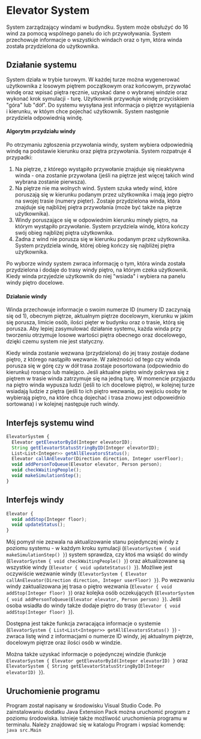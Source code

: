 # Elevator System
System zarządzający windami w budyndku. System może obsłużyć do 16 wind za pomocą wspólnego panelu do ich przywoływania.
System przechowuje informacje o wszystkich windach oraz o tym, która winda została przydzielona do użytkownika.

## Działanie systemu
System działa w trybie turowym. W każdej turze można wygenerować użytkownika z losowym piętrem początkowym oraz końcowym, przywołać windę oraz wpisać piętra ręcznie, uzyskać dane o wybranej windzie oraz wykonać krok symulacji - turę. Użytkownik przywołuje windę przyciskiem "góra" lub "dół". Do systemu wysyłana jest informacja o piętrze wystąpienia i kierunku, w któym chce pojechać użytkownik. System następnie przydziela odpowiednią windę. 

#### Algorytm przydziału windy
Po otrzymaniu zgłoszenia przywołania windy, system wybiera odpowiednią windę na podstawie kierunku oraz piętra przywołania. System rozpatruje 4 przypadki:
  
  1. Na piętrze, z którego wystąpiło przywołanie znajduje się nieaktywna winda - ona zostanie przywołana (jeśli na piętrze jest więcej takich wind wybrana zostanie pierwsza).
  2. Na piętrze nie ma wolnych wind. System szuka wtedy wind, które poruszają się w kierunku podanym przez użytkownika i mają jego piętro na swojej trasie (numery pięter). Zostaje przydzielona winda, która znajduje się najbliżej piętra przywołania (może być także na piętrze użytkownika).
  3. Windy poruszające się w odpowiednim kierunku minęły piętro, na którym wystąpiło przywołanie. System przydziela windę, która kończy swój obieg najbliżej piętra użytkownika.
  4. Żadna z wind nie porusza się w kierunku podanym przez użytkownika. System przydziela windę, której obieg kończy się najbliżej piętra użytkownika.

Po wyborze windy system zwraca informację o tym, która winda została przydzielona i dodaje do trasy windy piętro, na którym czeka użytkownik. Kiedy winda przyjedzie użytkownik do niej "wsiada" i wybiera na panelu windy piętro docelowe.

#### Działanie windy
Winda przechowuje informacje o swoim numerze ID (numery ID zaczynają się od 1), obecnym piętrze, aktualnym piętrze docelowym, kierunku w jakim się porusza, limicie osób, ilości pięter w budynku oraz o trasie, którą się porusza. Aby lepiej zasymulować działanie systemu, każda winda przy tworzeniu otrzymuje losowe wartości piętra obecnego oraz docelowego, dzięki czemu system nie jest statyczny. 

Kiedy winda zostanie wezwana (przydzielona) do jej trasy zostaje dodane piętro, z którego nastąpiło wezwanie. W zależności od tego czy winda porusza się w górę czy w dół trasa zostaje posortowana (odpowiednio do kierunku) rosnąco lub malejąco. Jeśli aktualne piętro windy pokrywa się z piętrem w trasie winda zatrzymuje się na jedną turę. W momencie przyjazdu na piętro winda wypusza ludzi (jeśli to ich docelowe piętro), w kolejnej turze wsiadają ludzie z piętra (jeśli to ich piętro wezwania, po wejściu osoby te wybierają piętro, na które chcą dojechać i trasa znowu jest odpoweidnio sortowana) i w kolejnej następuje ruch windy.

## Interfejs systemu wind
```js
ElevatorSystem {
  Elevator getElevatorById(Integer elevatorID);
  String getElevatorStatusStringByID(Integer elevatorID);
  List<List<Integer>> getAllElevatorsStatus();
  Elevator callAnElevator(Direction direction, Integer userFloor);
  void addPersonToQueue(Elevator elevator, Person person);
  void checkWaitingPeople();
  void makeSimulationStep();
}
```

## Interfejs windy
```js
Elevator {
  void addStop(Integer floor);
  void updateStatus();
}
```

Mój pomysł nie zezwala na aktualizowanie stanu pojedynczej windy z poziomu systemu - w każdym kroku symulacji (`ElevatorSystem { void makeSimulationStep() }`) system sprawdza, czy ktoś ma wsiąść do windy (`ElevatorSystem { void checkWaitingPeople() }`) oraz aktualizowane są wszystkie windy (`Elevator { void updateStatus() }`). Możliwe jest oczywiście wezwanie windy (`ElevatorSystem { Elevator callAnElevator(Direction direction, Integer userFloor) }`). Po wezwaniu windy zaktualizowana jej trasa o piętro wezwania (`Elevator { void addStop(Integer floor) }`) oraz kolejka osób oczekujących (`ElevatorSystem { void addPersonToQueue(Elevator elevator, Person person) }`). Jeśli osoba wsiadła do windy także dodaje piętro do trasy (`Elevator { void addStop(Integer floor) }`). 

Dostępna jest także funkcja zwracająca informacje o systemie (`ElevatorSystem { List<List<Integer>> getAllElevatorsStatus() }`) - zwraca listę wind z informacjami o numerze ID windy, jej aktualnym piętrze, docelowym piętrze oraz ilości osób w windzie. 

Można także uzyskać informacje o pojedynczej windzie (funkcje `ElevatorSystem { Elevator getElevatorById(Integer elevatorID) }` oraz `ElevatorSystem { String getElevatorStatusStringByID(Integer elevatorID) }`).

## Uruchomienie programu
Program został napisany w środowisku Visual Studio Code. Po zainstalowaniu dodatku Java Extension Pack można uruchomić program z poziomu środowiska. Istnieje także możliwość uruchomienia programu w terminalu. Należy znajdować się w katalogu Program i wpsiać komendę: `java src.Main`
